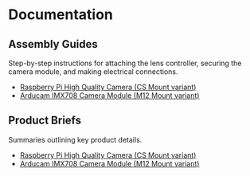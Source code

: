 # Documentation

## Assembly Guides

Step-by-step instructions for attaching the lens controller, securing the camera module, and making electrical connections.

 - [Raspberry Pi High Quality Camera (CS Mount variant)](cef168-assembly-rpi-hq-camera.pdf)
 - [Arducam IMX708 Camera Module (M12 Mount variant)](cef168-assembly-arducam-imx708.pdf)

## Product Briefs

Summaries outlining key product details.

 - [Raspberry Pi High Quality Camera (CS Mount variant)](cef168-product-brief-rpi-hq-camera.pdf)
 - [Arducam IMX708 Camera Module (M12 Mount variant)](cef168-product-brief-arducam-imx708.pdf)